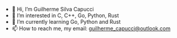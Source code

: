 - 👋 Hi, I’m Guilherme Silva Capucci
- 👀 I’m interested in C, C++, Go, Python, Rust
- 🌱 I’m currently learning Go, Python and Rust
- 📫 How to reach me, my email: guilherme_capucci@outlook.com

<!---
gscapucci/gscapucci is a ✨ special ✨ repository because its `README.md` (this file) appears on your GitHub profile.
You can click the Preview link to take a look at your changes.
--->
